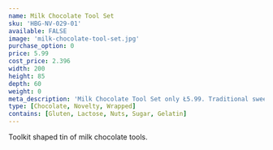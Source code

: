 ```yaml
---
name: Milk Chocolate Tool Set
sku: 'HBG-NV-029-01'
available: FALSE
image: 'milk-chocolate-tool-set.jpg'
purchase_option: 0
price: 5.99
cost_price: 2.396
width: 200
height: 85
depth: 60
weight: 0
meta_description: 'Milk Chocolate Tool Set only Ł5.99. Traditional sweets and more at Humbugs Confectionery Store. Specialists in satisfying your sweet tooth!"),"")'
type: [Chocolate, Novelty, Wrapped]
contains: [Gluten, Lactose, Nuts, Sugar, Gelatin]
---
```

Toolkit shaped tin of milk chocolate tools.